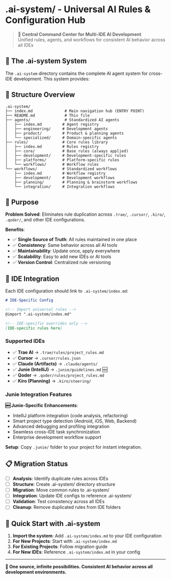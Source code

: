 # .ai-system/ - Universal AI Rules & Configuration Hub

> **🎯 Central Command Center for Multi-IDE AI Development**  
> Unified rules, agents, and workflows for consistent AI behavior across all IDEs

## 🎯 The .ai-system System

The `.ai-system` directory contains the complete AI agent system for cross-IDE development. This system provides:

## 📁 Structure Overview

```
.ai-system/
├── index.md              # Main navigation hub (ENTRY POINT)
├── README.md             # This file
├── agents/               # Standardized AI agents
│   ├── index.md         # Agent registry
│   ├── engineering/     # Development agents
│   ├── product/         # Product & planning agents
│   └── specialized/     # Domain-specific agents
├── rules/               # Core rules library
│   ├── index.md         # Rules registry
│   ├── core/            # Base rules (always applied)
│   ├── development/     # Development-specific rules
│   ├── platforms/       # Platform-specific rules
│   └── workflows/       # Workflow rules
└── workflows/           # Standardized workflows
    ├── index.md         # Workflow registry
    ├── development/     # Development workflows
    ├── planning/        # Planning & brainstorm workflows
    └── integration/     # Integration workflows
```

## 🎯 Purpose

**Problem Solved**: Eliminates rule duplication across `.trae/`, `.cursor/`, `.kiro/`, `.qoder/`, and other IDE configurations.

**Benefits**:
- ✅ **Single Source of Truth**: All rules maintained in one place
- ✅ **Consistency**: Same behavior across all AI tools
- ✅ **Maintainability**: Update once, apply everywhere
- ✅ **Scalability**: Easy to add new IDEs or AI tools
- ✅ **Version Control**: Centralized rule versioning

## 🔗 IDE Integration

Each IDE configuration should link to `.ai-system/index.md`:

```markdown
# IDE-Specific Config

<!-- Import universal rules -->
@import ".ai-system/index.md"

<!-- IDE-specific overrides only -->
[IDE-specific rules here]
```

### Supported IDEs

- ✅ **Trae AI** → `.trae/rules/project_rules.md`
- ✅ **Cursor** → `.cursor/rules.json`
- ✅ **Claude (Artifacts)** → `.claude/agents/`
- ✅ **Junie (IntelliJ)** → `.junie/guidelines.md` 🆕
- ✅ **Qoder** → `.qoder/rules/project_rules.md`
- ✅ **Kiro (Planning)** → `.kiro/steering/`

### Junie Integration Features

**🆕 Junie-Specific Enhancements**:
- IntelliJ platform integration (code analysis, refactoring)
- Smart project type detection (Android, iOS, Web, Backend)
- Advanced debugging and profiling integration
- Seamless cross-IDE task synchronization
- Enterprise development workflow support

**Setup**: Copy `.junie/` folder to your project for instant integration.

## 📋 Migration Status

- [ ] **Analysis**: Identify duplicate rules across IDEs
- [ ] **Structure**: Create .ai-system/ directory structure
- [ ] **Migration**: Move common rules to .ai-system/
- [ ] **Integration**: Update IDE configs to reference .ai-system/
- [ ] **Validation**: Test consistency across all IDEs
- [ ] **Cleanup**: Remove duplicated rules from IDE folders

## 🚀 Quick Start with .ai-system

1. **Import the system**: Add `.ai-system/index.md` to your IDE configuration
2. **For New Projects**: Start with `.ai-system/index.md`
3. **For Existing Projects**: Follow migration guide
4. **For New IDEs**: Reference `.ai-system/index.md` in your config

---

**🎯 One source, infinite possibilities. Consistent AI behavior across all development environments.**